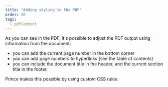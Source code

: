 ```yaml
---
title: "Adding styling to the PDF"
order: 30
tags:
  - pdfContent
---
```


As you can see in the PDF, it's possible to adjust the PDF output using information from the document:

- you can add the current page number in the bottom corner
- you can add page numbers to hyperlinks (see the table of contents)
- you can include the document title in the header, and the current section title in the footer.

Prince makes this possible by using custom CSS rules.
